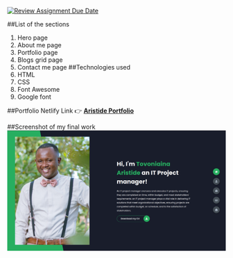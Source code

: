 [![Review Assignment Due Date](https://classroom.github.com/assets/deadline-readme-button-24ddc0f5d75046c5622901739e7c5dd533143b0c8e959d652212380cedb1ea36.svg)](https://classroom.github.com/a/dCrWX-DS)

##List of the sections
1. Hero page
2. About me page
3. Portfolio page
4. Blogs grid page
5. Contact me page
##Technologies used
1. HTML
2. CSS
3. Font Awesome
4. Google font

##Portfolio Netlify Link
👉 **[Aristide Portfolio](https://aristide-portfolio.netlify.app/)**

##Screenshot of my final work
![My final work](./img/finalWork.png "screenshot of my final work")